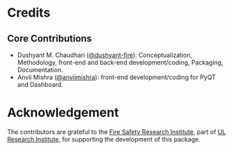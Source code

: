 # Credits

## Core Contributions

- Dushyant M. Chaudhari ([@dushyant-fire](https://github.com/dushyant-fire)): Conceptualization, Methodology, front-end and back-end development/coding, Packaging, Documentation. 
- Anvii Mishra ([@anviimishra](https://github.com/anviimishra)): front-end development/coding for PyQT and Dashboard.

# Acknowledgement

The contributors are grateful to the [Fire Safety Research Institute](https://fsri.org), part of [UL Research Institute](https://ulri.org), for supporting the development of this package.